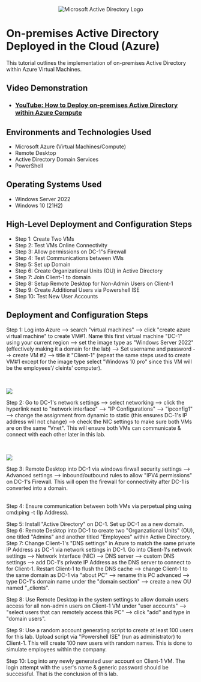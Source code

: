 <p align="center">
<img src="https://i.imgur.com/pU5A58S.png" alt="Microsoft Active Directory Logo"/>
</p>

<h1>On-premises Active Directory Deployed in the Cloud (Azure)</h1>
This tutorial outlines the implementation of on-premises Active Directory within Azure Virtual Machines.<br />


<h2>Video Demonstration</h2>

- ### [YouTube: How to Deploy on-premises Active Directory within Azure Compute](https://www.youtube.com)

<h2>Environments and Technologies Used</h2>

- Microsoft Azure (Virtual Machines/Compute)
- Remote Desktop
- Active Directory Domain Services
- PowerShell

<h2>Operating Systems Used </h2>

- Windows Server 2022
- Windows 10 (21H2)

<h2>High-Level Deployment and Configuration Steps</h2>

- Step 1: Create Two VMs
- Step 2: Test VMs Online Connectivity
- Step 3: Allow permissions on DC-1"s Firewall
- Step 4: Test Communications between VMs
- Step 5: Set up Domain
- Step 6: Create Organizational Units (OU) in Active Directory
- Step 7: Join Client-1 to domain
- Step 8: Setup Remote Desktop for Non-Admin Users on Client-1
- Step 9: Create Additional Users via Powershell ISE
- Step 10: Test New User Accounts

<h2>Deployment and Configuration Steps</h2>

<p>


Step 1: Log into Azure --> search "virtual machines" --> click "create azure virtual machine" to create VM#1. Name this first virtual machine "DC-1" using your current region --> set the image type as "Windows Server 2022" (effectively making it a domain for the lab) --> Set username and password --> create VM #2 --> title it "Client-1" (repeat the same steps used to create VM#1 except for the image type select "Windows 10 pro" since this VM will be the employees'/ cleints' computer).</p>
<br />

<p>
<img src=https://i.imgur.com/AmaNq8W.png
</p>
<p>
Step 2: Go to DC-1's network settings --> select networking --> click the hyperlink next to "network interface" --> "IP Configurations" --> "ipconfig1" --> change the assignment from dynamic to static (this ensures DC-1's IP address will not change) --> check the NIC settings to make sure both VMs are on the same "Vnet". This will ensure both VMs can communicate & connect with each other later in this lab.</p>
<br />

<p>
<img src=https://i.imgur.com/LrLw8AZ.png
</p>
<p>
Step 3: Remote Desktop into DC-1 via windows firwall security settings --> Advanced settings --> inbound/outbound rules to allow "IPV4 permissions" on DC-1's Firewall. This will open the firewall for connectivity after DC-1 is converted into a domain.</p>
<br />
Step 4: Ensure communication between both VMs via perpetual ping using cmd:ping -t (Ip Address).

Step 5: Install "Active Directory" on DC-1. Set up DC-1 as a new domain.
Step 6: Remote Desktop into DC-1 to create two "Organzational Units" (OU), one titled "Admins" and another titled "Employees" within Active Directory.
Step 7: Change Client-1's "DNS settings" in Azure to match the same private IP Address as DC-1 via network settings in DC-1. Go into Client-1's network settings --> Network Interface (NIC) --> DNS server --> custom DNS settings --> add DC-1's private IP Address as the DNS server to connect to for Client-1. Restart Client-1 to flush the DNS cache --> change Client-1 to the same domain as DC-1 via "about PC" --> rename this PC advanced --> type DC-1's domain name under the "domain section" --> create a new OU named "_clients".

Step 8: Use Remote Desktop in the system settings to allow domain users access for all non-admin users on Client-1 VM under "user accounts" --> "select users that can remotely access this PC" --> click "add" and type in "domain users".

Step 9: Use a random account generating script to create at least 100 users for this lab. Upload script via "Powershell ISE" (run as administrator) to Client-1. This will create 100 new users with random names. This is done to simulate employees within the company.

Step 10: Log into any newly generated user account on Client-1 VM. The login attempt with the user's name & generic password should be successful. That is the conclusion of this lab.
